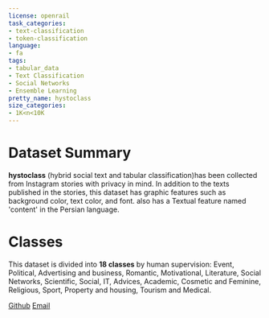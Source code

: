 ```yaml
---
license: openrail
task_categories:
- text-classification
- token-classification
language:
- fa
tags:
- tabular_data
- Text Classification
- Social Networks
- Ensemble Learning
pretty_name: hystoclass
size_categories:
- 1K<n<10K
---
```



# Dataset Summary 
**hystoclass** (hybrid social text and tabular classification)has been collected from Instagram stories with privacy in mind. In addition to the texts published in the stories, this dataset has graphic features such as background color, text color, and font. also has a Textual feature named 'content' in the Persian language.

# Classes
This dataset is divided into **18 classes** by human supervision:
Event, Political, Advertising and business, Romantic, Motivational, Literature, Social Networks, Scientific, Social, IT, Advices, Academic, Cosmetic and Feminine, Religious, Sport, Property and housing, Tourism and Medical.

[Github](https://github.com/pooyaphoenix/hystoclass)
[Email](https://pooyachavoshi@gmail.com)



